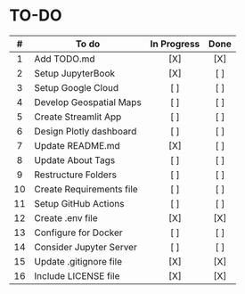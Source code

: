 # TO-DO

| #     | To do                     | In Progress   | Done  |
| :---: | ------------------------- | :-----------: | :---: |
| 1     | Add TODO.md               | [X]           | [X]   |
| 2     | Setup JupyterBook         | [X]           | [ ]   |
| 3     | Setup Google Cloud        | [ ]           | [ ]   |
| 4     | Develop Geospatial Maps   | [ ]           | [ ]   |
| 5     | Create Streamlit App      | [ ]           | [ ]   |
| 6     | Design Plotly dashboard   | [ ]           | [ ]   |
| 7     | Update README.md          | [X]           | [ ]   |
| 8     | Update About Tags         | [ ]           | [ ]   |
| 9     | Restructure Folders       | [ ]           | [ ]   |
| 10    | Create Requirements file  | [ ]           | [ ]   |
| 11    | Setup GitHub Actions      | [ ]           | [ ]   |
| 12    | Create .env file          | [X]           | [X]   |
| 13    | Configure for Docker      | [ ]           | [ ]   |
| 14    | Consider Jupyter Server   | [ ]           | [ ]   |
| 15    | Update .gitignore file    | [X]           | [X]   |
| 16    | Include LICENSE file      | [X]           | [X]   |
